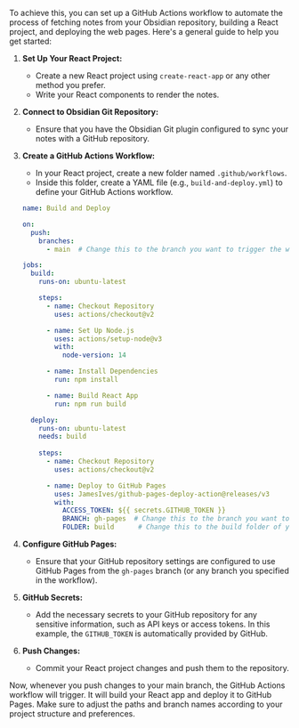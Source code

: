 To achieve this, you can set up a GitHub Actions workflow to automate the process of fetching notes from your Obsidian repository, building a React project, and deploying the web pages. Here's a general guide to help you get started:

1. **Set Up Your React Project:**
   - Create a new React project using `create-react-app` or any other method you prefer.
   - Write your React components to render the notes.

2. **Connect to Obsidian Git Repository:**
   - Ensure that you have the Obsidian Git plugin configured to sync your notes with a GitHub repository.

3. **Create a GitHub Actions Workflow:**
   - In your React project, create a new folder named `.github/workflows`.
   - Inside this folder, create a YAML file (e.g., `build-and-deploy.yml`) to define your GitHub Actions workflow.

   ```yaml
   name: Build and Deploy

   on:
     push:
       branches:
         - main  # Change this to the branch you want to trigger the workflow

   jobs:
     build:
       runs-on: ubuntu-latest

       steps:
         - name: Checkout Repository
           uses: actions/checkout@v2

         - name: Set Up Node.js
           uses: actions/setup-node@v3
           with:
             node-version: 14

         - name: Install Dependencies
           run: npm install

         - name: Build React App
           run: npm run build

     deploy:
       runs-on: ubuntu-latest
       needs: build
       
       steps:
         - name: Checkout Repository
           uses: actions/checkout@v2

         - name: Deploy to GitHub Pages
           uses: JamesIves/github-pages-deploy-action@releases/v3
           with:
             ACCESS_TOKEN: ${{ secrets.GITHUB_TOKEN }}
             BRANCH: gh-pages  # Change this to the branch you want to deploy to
             FOLDER: build      # Change this to the build folder of your React app
   ```

4. **Configure GitHub Pages:**
   - Ensure that your GitHub repository settings are configured to use GitHub Pages from the `gh-pages` branch (or any branch you specified in the workflow).

5. **GitHub Secrets:**
   - Add the necessary secrets to your GitHub repository for any sensitive information, such as API keys or access tokens. In this example, the `GITHUB_TOKEN` is automatically provided by GitHub.

6. **Push Changes:**
   - Commit your React project changes and push them to the repository.

Now, whenever you push changes to your main branch, the GitHub Actions workflow will trigger. It will build your React app and deploy it to GitHub Pages. Make sure to adjust the paths and branch names according to your project structure and preferences.